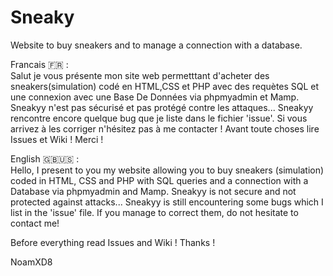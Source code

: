 # Sneaky
Website to buy sneakers and to manage a connection with a database.

Francais 🇫🇷 :<br>
Salut je vous présente mon site web permetttant d'acheter des sneakers(simulation) codé en HTML,CSS et PHP avec des requètes SQL et une connexion avec une Base De Données via phpmyadmin et Mamp.
Sneakyy n'est pas sécurisé et pas protégé contre les attaques...
Sneakyy rencontre encore quelque bug que je liste dans le fichier 'issue'. Si vous arrivez à les corriger n'hésitez pas à me contacter !
Avant toute choses lire Issues et Wiki ! Merci !

English 🇬🇧🇺🇸 :<br>
Hello, I present to you my website allowing you to buy sneakers (simulation) coded in HTML, CSS and PHP with SQL queries and a connection with a Database via phpmyadmin and Mamp.
Sneakyy is not secure and not protected against attacks...
Sneakyy is still encountering some bugs which I list in the 'issue' file. If you manage to correct them, do not hesitate to contact me!

Before everything read Issues and Wiki ! Thanks !


NoamXD8
